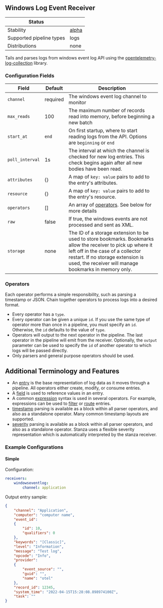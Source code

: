 ## Windows Log Event Receiver

| Status                   |         |
| ------------------------ |---------|
| Stability                | [alpha] |
| Supported pipeline types | logs    |
| Distributions            | none    |

Tails and parses logs from windows event log API using the [opentelemetry-log-collection](https://github.com/open-telemetry/opentelemetry-log-collection) library.

### Configuration Fields

| Field           | Default  | Description                                                                                                                                                                                                                                    |
|-----------------|----------|------------------------------------------------------------------------------------------------------------------------------------------------------------------------------------------------------------------------------------------------|
| `channel`       | required | The windows event log channel to monitor                                                                                                                                                                                                       |
| `max_reads`     | 100      | The maximum number of records read into memory, before beginning a new batch                                                                                                                                                                   |
| `start_at`      | `end`    | On first startup, where to start reading logs from the API. Options are `beginning` or `end`                                                                                                                                                   |
| `poll_interval` | 1s       | The interval at which the channel is checked for new log entries. This check begins again after all new bodies have been read.                                                                                                                 |
| `attributes`    | {}       | A map of `key: value` pairs to add to the entry's attributes.                                                                                                                                                                                  |
| `resource`      | {}       | A map of `key: value` pairs to add to the entry's resource.                                                                                                                                                                                    |
| `operators`     | []       | An array of [operators](https://github.com/open-telemetry/opentelemetry-log-collection/blob/main/docs/operators/README.md#what-operators-are-available). See below for more details                                                            |
| `raw`           | false    | If true, the windows events are not processed and sent as XML.                                                                                                                                                                                 |
| `storage`       | none     | The ID of a storage extension to be used to store bookmarks. Bookmarks allow the receiver to pick up where it left off in the case of a collector restart. If no storage extension is used, the receiver will manage bookmarks in memory only. |

### Operators

Each operator performs a simple responsibility, such as parsing a timestamp or JSON. Chain together operators to process logs into a desired format.

- Every operator has a `type`.
- Every operator can be given a unique `id`. If you use the same type of operator more than once in a pipeline, you must specify an `id`. Otherwise, the `id` defaults to the value of `type`.
- Operators will output to the next operator in the pipeline. The last operator in the pipeline will emit from the receiver. Optionally, the `output` parameter can be used to specify the `id` of another operator to which logs will be passed directly.
- Only parsers and general purpose operators should be used.

## Additional Terminology and Features

- An [entry](https://github.com/open-telemetry/opentelemetry-log-collection/blob/main/docs/types/entry.md) is the base representation of log data as it moves through a pipeline. All operators either create, modify, or consume entries.
- A [field](https://github.com/open-telemetry/opentelemetry-log-collection/blob/main/docs/types/field.md) is used to reference values in an entry.
- A common [expression](https://github.com/open-telemetry/opentelemetry-log-collection/blob/main/docs/types/expression.md) syntax is used in several operators. For example, expressions can be used to [filter](https://github.com/open-telemetry/opentelemetry-log-collection/blob/main/docs/operators/filter.md) or [route](https://github.com/open-telemetry/opentelemetry-log-collection/blob/main/docs/operators/router.md) entries.
- [timestamp](https://github.com/open-telemetry/opentelemetry-log-collection/blob/main/docs/types/timestamp.md) parsing is available as a block within all parser operators, and also as a standalone operator. Many common timestamp layouts are supported.
- [severity](https://github.com/open-telemetry/opentelemetry-log-collection/blob/main/docs/types/severity.md) parsing is available as a block within all parser operators, and also as a standalone operator. Stanza uses a flexible severity representation which is automatically interpreted by the stanza receiver.

### Example Configurations

#### Simple

Configuration:
```yaml
receivers:
    windowseventlog:
        channel: application
```

Output entry sample:
```json
{
    "channel": "Application",
    "computer": "computer name",
    "event_id":
    {
        "id": 10,
        "qualifiers": 0
    },
    "keywords": "[Classic]",
    "level": "Information",
    "message": "Test log",
    "opcode": "Info",
    "provider":
    {
        "event_source": "",
        "guid": "",
        "name": "otel"
    },
    "record_id": 12345,
    "system_time": "2022-04-15T15:28:08.898974100Z",
    "task": ""
}
```
[alpha]:https://github.com/open-telemetry/opentelemetry-collector#alpha
